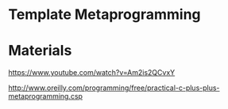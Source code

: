 # Template Metaprogramming

# Materials

https://www.youtube.com/watch?v=Am2is2QCvxY

http://www.oreilly.com/programming/free/practical-c-plus-plus-metaprogramming.csp

